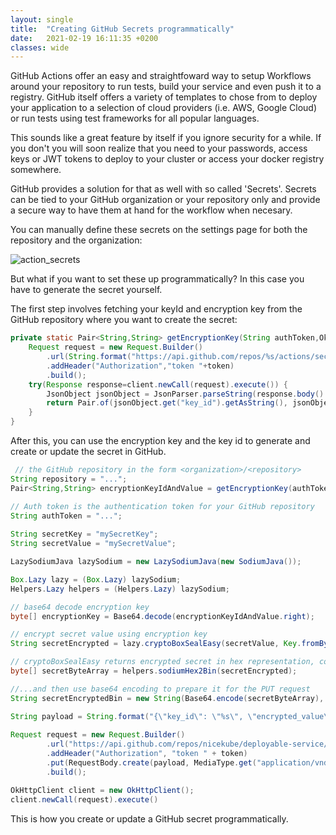 ```yaml
---
layout: single 
title:  "Creating GitHub Secrets programmatically"
date:   2021-02-19 16:11:35 +0200
classes: wide
---
```


GitHub Actions offer an easy and straightfoward way to setup Workflows around your repository to run tests, build your
service and even push it to a registry. GitHub itself offers a variety of templates to chose from to deploy your
application to a selection of cloud providers (i.e. AWS, Google Cloud) or run tests using test frameworks for all
popular languages.

This sounds like a great feature by itself if you ignore security for a while. If you don't you will soon realize that
you need to your passwords, access keys or JWT tokens to deploy to your cluster or access your docker registry
somewhere.

GitHub provides a solution for that as well with so called 'Secrets'. Secrets can be tied to your GitHub organization or
your repository only and provide a secure way to have them at hand for the workflow when necesary.

You can manually define these secrets on the settings page for both the repository and the organization:

![action_secrets](/assets/images/github_action_secrets.png)

But what if you want to set these up programmatically? In this case you have to generate the secret yourself.

The first step involves fetching your keyId and encryption key from the GitHub repository where you want to create the
secret:

```java
private static Pair<String,String> getEncryptionKey(String authToken,OkHttpClient client,String repository) throws IOException {
    Request request = new Request.Builder()
        .url(String.format("https://api.github.com/repos/%s/actions/secrets/public-key",repository))
        .addHeader("Authorization","token "+token)
        .build();
    try(Response response=client.newCall(request).execute()) {
        JsonObject jsonObject = JsonParser.parseString(response.body().string()).getAsJsonObject();
        return Pair.of(jsonObject.get("key_id").getAsString(), jsonObject.get("key").getAsString());
    }
}
```

After this, you can use the encryption key and the key id to generate and create or update the secret in GitHub. 

```java
 // the GitHub repository in the form <organization>/<repository>
String repository = "...";
Pair<String,String> encryptionKeyIdAndValue = getEncryptionKey(authToken, client, repository);

// Auth token is the authentication token for your GitHub repository
String authToken = "...";
        
String secretKey = "mySecretKey";
String secretValue = "mySecretValue";

LazySodiumJava lazySodium = new LazySodiumJava(new SodiumJava());

Box.Lazy lazy = (Box.Lazy) lazySodium;
Helpers.Lazy helpers = (Helpers.Lazy) lazySodium;

// base64 decode encryption key
byte[] encryptionKey = Base64.decode(encryptionKeyIdAndValue.right);

// encrypt secret value using encryption key
String secretEncrypted = lazy.cryptoBoxSealEasy(secretValue, Key.fromBytes(encryptionKey));

// cryptoBoxSealEasy returns encrypted secret in hex representation, convert to a binary representation first...
byte[] secretByteArray = helpers.sodiumHex2Bin(secretEncrypted);

//...and then use base64 encoding to prepare it for the PUT request
String secretEncryptedBin = new String(Base64.encode(secretByteArray), StandardCharsets.UTF_8);

String payload = String.format("{\"key_id\": \"%s\", \"encrypted_value\": \"%s\"}", encryptionKeyIdAndValue.left, secretEncryptedBin);
        
Request request = new Request.Builder()
        .url("https://api.github.com/repos/nicekube/deployable-service/actions/secrets/"+secretKey)
        .addHeader("Authorization", "token " + token)
        .put(RequestBody.create(payload, MediaType.get("application/vnd.github.v3+json")))
        .build();

OkHttpClient client = new OkHttpClient();
client.newCall(request).execute()
```

This is how you create or update a GitHub secret programmatically.


